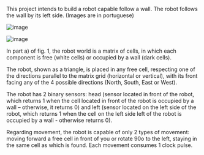 This project intends to build a robot capable follow a wall. The robot follows the wall by its left side.
(Images are in portuguese)

![image](https://github.com/FelipMa/wall-follower-robot/assets/105306441/45e38f54-507b-41ba-855c-54b33b86cee6)

![image](https://github.com/FelipMa/wall-follower-robot/assets/105306441/c3b2173c-2ba4-46a2-95ed-3c7550de625a)

In part a) of fig. 1, the robot world is a matrix of cells, in which each component is free (white cells) or occupied by a wall (dark cells).

The robot, shown as a triangle, is placed in any free cell, respecting one of the directions parallel to the matrix grid (horizontal or vertical), with its front facing any of the 4 possible directions (North, South, East or West).

The robot has 2 binary sensors: head (sensor located in front of the robot, which returns 1 when the cell located in front of the robot is occupied by a wall – otherwise, it returns 0) and left (sensor located on the left side of the robot, which returns 1 when the cell on the left side
left of the robot is occupied by a wall - otherwise returns 0).

Regarding movement, the robot is capable of only 2 types of movement: moving forward a free cell in front of you or rotate 90o to the left, staying in the same cell as which is found. Each movement consumes 1 clock pulse.
